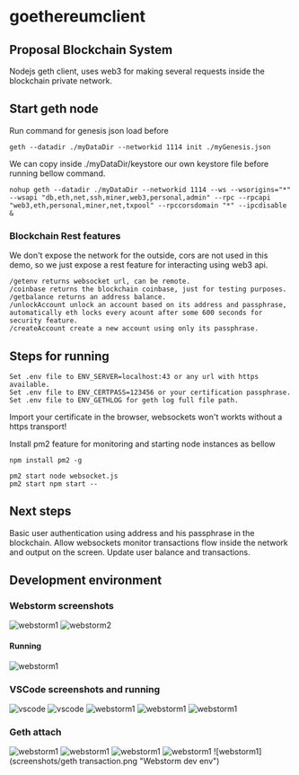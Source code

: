 # goethereumclient
## Proposal Blockchain System
Nodejs geth client, uses web3 for making several requests inside the blockchain private network.

## Start geth node

Run command for genesis json load before
```
geth --datadir ./myDataDir --networkid 1114 init ./myGenesis.json
```
We can copy inside ./myDataDir/keystore our own keystore file before running bellow command.
```
nohup geth --datadir ./myDataDir --networkid 1114 --ws --wsorigins="*" --wsapi "db,eth,net,ssh,miner,web3,personal,admin" --rpc --rpcapi "web3,eth,personal,miner,net,txpool" --rpccorsdomain "*" --ipcdisable &
```
### Blockchain Rest features

We don't expose the network for the outside, cors are not used in this demo, so we just expose a rest feature for interacting using web3 api.
```
/getenv returns websocket url, can be remote.
/coinbase returns the blockchain coinbase, just for testing purposes.
/getbalance returns an address balance.
/unlockAccount unlock an account based on its address and passphrase, automatically eth locks every acount after some 600 seconds for security feature.
/createAccount create a new account using only its passphrase.
```

## Steps for running

```
Set .env file to ENV_SERVER=localhost:43 or any url with https available.
Set .env file to ENV_CERTPASS=123456 or your certification passphrase.
Set .env file to ENV_GETHLOG for geth log full file path.
```

Import your certificate in the browser, websockets won't workts without a https transport!

Install pm2 feature for monitoring and starting node instances as bellow
```
npm install pm2 -g
```

```
pm2 start node websocket.js
pm2 start npm start --
```

## Next steps

Basic user authentication using address and his passphrase in the blockchain.
Allow websockets monitor transactions flow inside the network and output on the screen.
Update user balance and transactions.

## Development environment

### Webstorm screenshots
![webstorm1](screenshots/webstorm1.png "Webstorm dev env")
![webstorm2](screenshots/webstorm2.png "Webstorm dev env")
#### Running
![webstorm1](screenshots/runwebstorm.png "Webstorm dev env")

### VSCode screenshots and running

![vscode](screenshots/vscode1.png "VSCode")
![vscode](screenshots/vscode2.png "VSCode")
![webstorm1](screenshots/console1.png "Webstorm dev env")
![webstorm1](screenshots/console2.png "Webstorm dev env")
![webstorm1](screenshots/consoletrans.png "Webstorm dev env")

### Geth attach
![webstorm1](screenshots/gethattach.png "Webstorm dev env")
![webstorm1](screenshots/gethrunning.png "Webstorm dev env")
![webstorm1](screenshots/gethminingstart.png "Webstorm dev env")
![webstorm1](screenshots/gethminerstop.png "Webstorm dev env")
![webstorm1](screenshots/geth transaction.png "Webstorm dev env")

